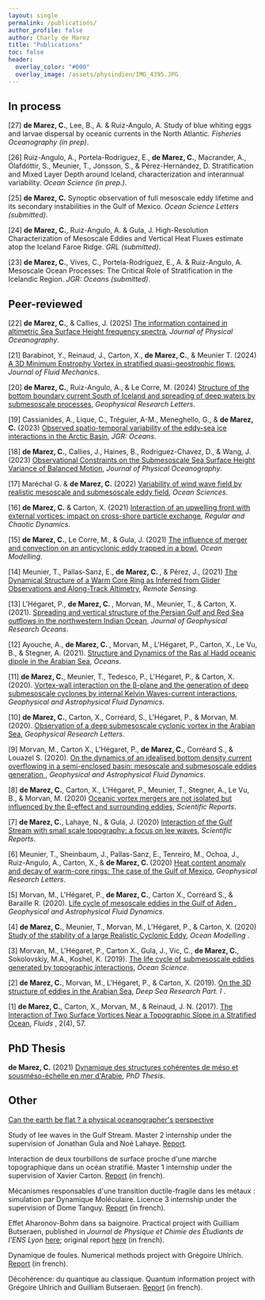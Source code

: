 ```yaml
---
layout: single 
permalink: /publications/
author_profile: false
author: Charly de Marez
title: "Publications"
toc: false
header:
  overlay_color: "#000"
  overlay_image: /assets/physindien/IMG_4395.JPG
---
```



## In process

<p>  [27] <b>de Marez, C.</b>,  Lee, B., A. &amp; Ruiz-Angulo, A. Study of blue whiting eggs and larvae dispersal by oceanic currents in the North Atlantic. <i>Fisheries Oceanography (in prep)</i>.</p>
<p>  [26] Ruiz-Angulo, A., Portela-Rodriguez, E., <b>de Marez, C.</b>, Macrander, A., Ólafdóttir, S., Meunier, T., Jónsson, S., &amp;  Pérez-Hernández, D. Stratification and Mixed Layer Depth around Iceland, characterization and interannual variability. <i>Ocean Science (in prep.)</i>.</p>
<p>  [25] <b>de Marez, C.</b> Synoptic observation of full mesoscale eddy lifetime and its secondary instabilities in the Gulf of Mexico. <i>Ocean Science Letters (submitted)</i>.</p>
<p>  [24] <b>de Marez, C.</b>,  Ruiz-Angulo, A. &amp;  Gula, J. High-Resolution Characterization of Mesoscale Eddies and Vertical Heat Fluxes estimate atop the Iceland Faroe Ridge. <i>GRL (submitted)</i>.</p>
<p>  [23] <b>de Marez, C.</b>,  Vives, C., Portela-Rodriguez, E., A. &amp; Ruiz-Angulo, A. Mesoscale Ocean Processes: The Critical Role of Stratification in the Icelandic Region. <i>JGR: Oceans (submitted)</i>.</p>

## Peer-reviewed

<p>  [22] <b>de Marez, C.</b>, &amp;  Callies, J. (2025) <a href="https://journals.ametsoc.org/view/journals/phoc/aop/JPO-D-24-0113.1/JPO-D-24-0113.1.xml">The information contained in altimetric Sea Surface Height frequency spectra</a>, <i>Journal of Physical Oceanography</i>.</p>
<p>  [21] Barabinot, Y., Reinaud, J., Carton, X., <b>de Marez, C.</b>, &amp;  Meunier T. (2024) <a href="https://www.cambridge.org/core/journals/journal-of-fluid-mechanics/article/3d-minimumenstrophy-vortex-in-stratified-quasigeostrophic-flows/AD410914EA148F21E201CAC86FDA75EC">A 3D Minimum Enstrophy Vortex in stratified quasi-geostrophic flows</a>, <i>Journal of Fluid Mechanics</i>.</p>
<p>  [20] <b>de Marez, C.</b>, Ruiz-Angulo, A., &amp; Le Corre, M. (2024) <a href="https://agupubs.onlinelibrary.wiley.com/doi/10.1029/2023GL107508"> Structure of the bottom boundary current South of Iceland and spreading of deep waters by submesoscale processes</a>, <i>Geophysical Research Letters</i>.</p>
<p>  [19] Cassianides, A., Lique, C., Tréguier, A-M., Meneghello, G., &amp; <b>de Marez, C.</b> (2023) <a href="https://agupubs.onlinelibrary.wiley.com/doi/full/10.1029/2022JC019469"> Observed spatio-temporal variability of the eddy-sea ice interactions in the Arctic Basin</a>, <i>JGR: Oceans</i>.</p> 
<p>  [18] <b>de Marez, C.</b>, Callies, J., Haines, B., Rodriguez-Chavez, D., &amp; Wang, J. (2023) <a href="https://journals.ametsoc.org/view/journals/phoc/aop/JPO-D-22-0188.1/JPO-D-22-0188.1.xml?tab_body=abstract-display">Observational Constraints on the Submesoscale Sea Surface Height Variance of Balanced Motion</a>, <i>Journal of Physical Oceanography</i>.</p> 
<p>  [17] Maréchal G. &amp; <b>de Marez, C.</b> (2022) <a href="https://os.copernicus.org/articles/18/1275/2022/">Variability of wind wave field by realistic mesoscale and submesoscale eddy field</a>, <i>Ocean Sciences</i>.</p> 
<p>  [16] <b>de Marez, C.</b> &amp; Carton, X. (2021) <a href="https://link.springer.com/article/10.1134/S1560354721050063">Interaction of an upwelling front with external vortices: impact on cross-shore particle exchange</a>, <i>Regular and Chaotic Dynamics</i>.</p> 
<p>  [15] <b>de Marez, C.</b>, Le Corre, M., &amp; Gula, J. (2021)  <a href="https://www.sciencedirect.com/science/article/abs/pii/S146350032100127X">The influence of merger and convection on an anticyclonic eddy trapped in a bowl</a>, <i>Ocean Modelling</i>.</p> 
<p>  [14] Meunier, T., Pallas-Sanz, E., <b>de Marez, C. </b>, &amp; Pérez, J., (2021) <a href="https://www.mdpi.com/2072-4292/13/13/2456">The Dynamical Structure of a Warm Core Ring as Inferred from Glider Observations and Along-Track Altimetry</a>, <i>Remote Sensing</i>.</p>
<p>  [13] L'Hégaret, P., <b>de Marez, C. </b>, Morvan, M., Meunier, T., &amp;  Carton, X. (2021). <a href="https://agupubs.onlinelibrary.wiley.com/doi/10.1029/2019JC015983"> Spreading and vertical structure of the Persian Gulf and Red Sea outflows in the northwestern Indian Ocean</a>, <i>Journal of Geophysical Research Oceans</i>.</p>
<p>  [12] Ayouche, A., <b>de Marez, C. </b>, Morvan, M., L'Hégaret, P., Carton, X., Le Vu, B., &amp; Stegner, A. (2021). <a href="https://www.mdpi.com/2673-1924/2/1/7"> Structure and Dynamics of the Ras al Hadd oceanic dipole in the Arabian Sea</a>, <i>Oceans</i>.</p>
<p>  [11] <b>de Marez, C.</b>, Meunier, T., Tedesco, P., L'Hégaret, P., &amp; Carton, X. (2020). <a href="https://www.tandfonline.com/doi/full/10.1080/03091929.2020.1772779">Vortex-wall interaction on the &beta;-plane and the generation of deep submesoscale cyclones by internal Kelvin Waves-current interactions</a>, <i>Geophysical and Astrophysical Fluid Dynamics</i>.</p>
<p>  [10] <b>de Marez, C.</b>, Carton, X., Corréard, S., L'Hégaret, P., &amp; Morvan, M. (2020). <a href="https://agupubs.onlinelibrary.wiley.com/doi/abs/10.1029/2020GL087881">Observation of a deep submesoscale cyclonic vortex in the Arabian Sea</a>, <i>Geophysical Research Letters</i>.</p>
<p>  [9] Morvan, M., Carton X., L'Hégaret, P., <b>de Marez, C.</b>, Corréard S., &amp; Louazel S. (2020). <a href="https://www.tandfonline.com/doi/abs/10.1080/03091929.2020.1747058">On the dynamics of an idealised bottom density current overflowing in a semi-enclosed basin: mesoscale and submesoscale eddies generation </a>, <i>Geophysical and Astrophysical Fluid Dynamics</i>.</p>
<p>  [8] <b>de Marez, C.</b>, Carton, X., L'Hégaret, P., Meunier, T., Stegner, A., Le Vu, B., &amp; Morvan, M. (2020) <a href="https://www.nature.com/articles/s41598-020-59800-y"> Oceanic vortex mergers are not isolated but influenced by the &beta;-effect and surrounding eddies</a>, <i>Scientific Reports</i>.</p>
<p>  [7] <b>de Marez, C.</b>, Lahaye, N., &amp; Gula, J. (2020) <a href="https://www.nature.com/articles/s41598-020-59297-5"> Interaction of the Gulf Stream with small scale topography: a focus on lee waves</a>, <i>Scientific Reports</i>.</p> 
<p>  [6] Meunier, T., Sheinbaum, J., Pallas-Sanz, E., Tenreiro, M., Ochoa, J., Ruiz-Angulo, A., Carton, X., &amp;  <b>de Marez, C. </b> (2020)  <a href="https://agupubs.onlinelibrary.wiley.com/doi/full/10.1029/2019GL085600">Heat content anomaly and decay of warm-core rings: The case of the Gulf of Mexico</a>, <i>Geophysical Research Letters</i>.</p>
<p>  [5] Morvan, M., L'Hégaret, P., <b>de Marez, C.</b>, Carton X., Corréard S., &amp; Baraille R. (2020). <a href="https://www.tandfonline.com/doi/full/10.1080/03091929.2019.1708348">Life cycle of mesoscale eddies in the Gulf of Aden </a>, <i>Geophysical and Astrophysical Fluid Dynamics</i>.</p>
<p>  [4] <b>de Marez, C.</b>, Meunier, T., Morvan, M., L'Hégaret, P., &amp; Carton, X. (2020) <a href="https://www.sciencedirect.com/science/article/pii/S1463500319302148">Study of the stability of a large Realistic Cyclonic Eddy</a>, <i>Ocean Modelling </i>.</p>
<p>  [3] Morvan, M., L'Hégaret, P., Carton X., Gula, J., Vic, C., <b>de Marez, C.</b>, Sokolovskiy, M.A., Koshel, K. (2019). <a href="https://www.ocean-sci.net/15/1531/2019/">The life cycle of submesoscale eddies generated by topographic interactions</a>, <i>Ocean Science</i>.</p>
<p>  [2] <b>de Marez, C.</b>, Morvan, M., L'Hégaret, P., &amp; Carton, X. (2019). <a href="https://www.sciencedirect.com/science/article/pii/S0967063718303650">On the 3D structure of eddies in the Arabian Sea</a>, <i>Deep Sea Research Part. I </i>.</p>
<p>  [1] <b>de Marez, C.</b>, Carton, X., Morvan, M., &amp; Reinaud, J. N. (2017). <a href="https://www.mdpi.com/2311-5521/2/4/57">The Interaction of Two Surface Vortices Near a Topographic Slope in a Stratified Ocean</a>, <i>Fluids</i> , 2(4), 57.</p>

## PhD Thesis

<p>  <b>de Marez, C.</b> (2021) <a href="http://www.theses.fr/2021BRES0064"> Dynamique des structures cohérentes de méso et sousméso-échelle en mer d'Arabie</a>, <i>PhD Thesis</i>.</p> 

## Other 

<p> <a href="https://arxiv.org/abs/2001.01521">Can the earth be flat ? a physical oceanographer's perspective</a><p> 
<p> Study of lee waves in the Gulf Stream. Master 2 internship under the supervision of Jonathan Gula and Noé Lahaye. <a href="/assets/Rapport_M2_marine_sciences_Charly_DE-MAREZ.pdf">Report</a>.<p> 
<p> Interaction de deux tourbillons de surface proche d'une marche topographique dans un océan stratifié. Master 1 internship under the supervision of Xavier Carton. <a href="/assets/Rapport_M1_Charly_De-Marez.pdf">Report</a> (in french).<p> 
<p> Mécanismes responsables d'une transition ductile-fragile dans les métaux : simulation par Dynamique Moléculaire. Licence 3 internship under the supervision of Dome Tanguy. <a href="/assets/DE-MAREZ_Charly_Rapport_L3.pdf">Report</a> (in french).<p> 
<p> Effet Aharonov-Bohm dans sa baignoire. Practical project with Guilliam Butseraen, published in <i>Journal de Physique et Chimie des Étudiants de l'ENS Lyon</i> <a href="http://www.ens-lyon.fr/MasterSDM/sites/default/files/2021-05/JPCE_mai_2021-compr1.pdf">here</a>; original report <a href="/assets/RapportTP_effetAB_DE-MAREZ_BUTSERAEN.pdf">here</a> (in french).<p> 
<p> Dynamique de foules. Numerical methods project with Grégoire Uhlrich. <a href="/assets/projet_guhlrich_cdemarez.pdf">Report</a> (in french).<p> 
<p> Décohérence: du quantique au classique. Quantum information project with Grégoire Uhlrich and Guilliam Butseraen. <a href="/assets/Decoherence_BUTSERAEN_DE-MAREZ_UHLRICH.pdf">Report</a> (in french).<p> 




